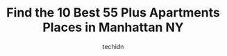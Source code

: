 ---
layout: ampstory
image: https://i0.wp.com/www.depkes.org/wp-content/uploads/2023/06/55-plus-apartments-0-in-manhattan-ny-1685775554.jpeg?resize=640,853
author: techidn
featured: false
description: Discover the impressive array of 55 Plus Apartments options in Manhattan NY, where you can find 10 of the largest 55 Plus Apartments establishments in the area. From renowned classics to hid
title: Find the 10 Best 55 Plus Apartments Places in Manhattan NY
cover:
   title: Find the 10 Best 55 Plus Apartments Places in Manhattan NY
   subtitle: Rickpate
   background: https://www.depkes.org/wp-content/uploads/2023/06/55-plus-apartments-0-in-manhattan-ny-1685775554.jpeg

pages: 
 - layout: thirds
   top: <h1>#1 Brookdale Battery Park City</h1>
   bottom: "<p>My Aunt has spent almost 5 years at Brookdale Battery Park.  She really enjoys the activities/music programs.  Seems like there is always a new program coming up.  She li</p>"
   background: https://www.depkes.org/wp-content/uploads/2023/06/55-plus-apartments-1-in-manhattan-ny-1685775554.jpeg
   backgroundblur: true
 - layout: thirds
   top: <h1>#2 New York City Housing Authority Carver Senior Center</h1>
   bottom: "<p>My mom had problems with the taxes because the double make twice, three years, now she has to pay to the IRS, but I will contact the IRS, and will make a complaint , and </p>"
   background: https://www.depkes.org/wp-content/uploads/2023/06/55-plus-apartments-2-in-manhattan-ny-1685775555.jpeg
   cta:
      link: https://www.depkes.org/blog/find-the-10-best-55-plus-apartments-places-in-manhattan-ny/
      text: Find the 10 Best 55 Plus Apartments Places in Manhattan NY
 - layout: thirds
   top: <h1>#3 Mt Morris Plaza Senior Housing</h1>
   bottom: "<p>63 W 124th St, New York, NY 10027, United States</p>"
   background: https://www.depkes.org/wp-content/uploads/2023/06/55-plus-apartments-3-in-manhattan-ny-1685775556.jpeg
   cta:
      link: https://www.depkes.org/blog/find-the-10-best-55-plus-apartments-places-in-manhattan-ny/
      text: Find the 10 Best 55 Plus Apartments Places in Manhattan NY
 - layout: thirds
   top: <h1>#4 Red Oak Apartments</h1>
   bottom: "<p>135 W 106th St, New York, NY 10025, United States</p>"
   background: https://images.unsplash.com/photo-1580610447943-1bfbef5efe07?ixlib=rb-4.0.3&ixid=MnwxMjA3fDB8MHxwaG90by1wYWdlfHx8fGVufDB8fHx8&auto=format&fit=crop&w=640&h=853&q=80
   cta:
      link: https://www.depkes.org/blog/find-the-10-best-55-plus-apartments-places-in-manhattan-ny/
      text: Find the 10 Best 55 Plus Apartments Places in Manhattan NY
 - layout: thirds
   top: <h1>#5 Marseilles Seniors Housing</h1>
   bottom: "<p>230 W 103rd St, New York, NY 10025, United States</p>"
   background: https://images.unsplash.com/photo-1462556791646-c201b8241a94?ixlib=rb-4.0.3&ixid=MnwxMjA3fDB8MHxwaG90by1wYWdlfHx8fGVufDB8fHx8&auto=format&fit=crop&w=640&h=853&q=80
   cta:
      link: https://www.depkes.org/blog/find-the-10-best-55-plus-apartments-places-in-manhattan-ny/
      text: Find the 10 Best 55 Plus Apartments Places in Manhattan NY
 - layout: thirds
   top: <h1>#6 Manhattan Avenue Apartments</h1>
   bottom: "<p>160 Manhattan Ave, New York, NY 10025, United States</p>"
   background: https://images.unsplash.com/photo-1488554378835-f7acf46e6c98?ixlib=rb-4.0.3&ixid=MnwxMjA3fDB8MHxwaG90by1wYWdlfHx8fGVufDB8fHx8&auto=format&fit=crop&w=640&h=853&q=80
   cta:
      link: https://www.depkes.org/blog/find-the-10-best-55-plus-apartments-places-in-manhattan-ny/
      text: Find the 10 Best 55 Plus Apartments Places in Manhattan NY
 - layout: thirds
   top: <h1>#7 Clinton Gardens</h1>
   bottom: "<p>404 W 54th St, New York, NY 10019, United States</p>"
   background: https://images.unsplash.com/photo-1524169358666-79f22534bc6e?ixlib=rb-4.0.3&ixid=MnwxMjA3fDB8MHxwaG90by1wYWdlfHx8fGVufDB8fHx8&auto=format&fit=crop&w=640&h=853&q=80
   cta:
      link: https://www.depkes.org/blog/find-the-10-best-55-plus-apartments-places-in-manhattan-ny/
      text: Find the 10 Best 55 Plus Apartments Places in Manhattan NY
 - layout: thirds
   middle: Continue reading...
   background: https://images.unsplash.com/photo-1615749413727-825b59a857b5?ixlib=rb-4.0.3&ixid=MnwxMjA3fDB8MHxwaG90by1wYWdlfHx8fGVufDB8fHx8&auto=format&fit=crop&w=640&h=853&q=80
   cta:
      link: https://www.depkes.org/blog/find-the-10-best-55-plus-apartments-places-in-manhattan-ny/
      text: Find the 10 Best 55 Plus Apartments Places in Manhattan NY
      
---